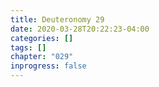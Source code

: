 ```yaml
---
title: Deuteronomy 29
date: 2020-03-28T20:22:23-04:00
categories: []
tags: []
chapter: "029"
inprogress: false
---
```


